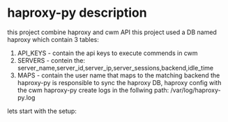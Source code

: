# haproxy-py description
this project combine haproxy and cwm API
this project used a DB named haproxy which contain 3 tables:
  1) API_KEYS - contain the api keys to execute commends in cwm
  2) SERVERS - contein the: server_name,server_id,server_ip,server_sessions,backend,idle_time
  3) MAPS - contain the user name that maps to the matching backend
 the haproxy-py is responsible to sync the haproxy DB, haproxy config with the cwm
 haproxy-py create logs in the follwing path: /var/log/haproxy-py.log
 
 lets start with the setup:
